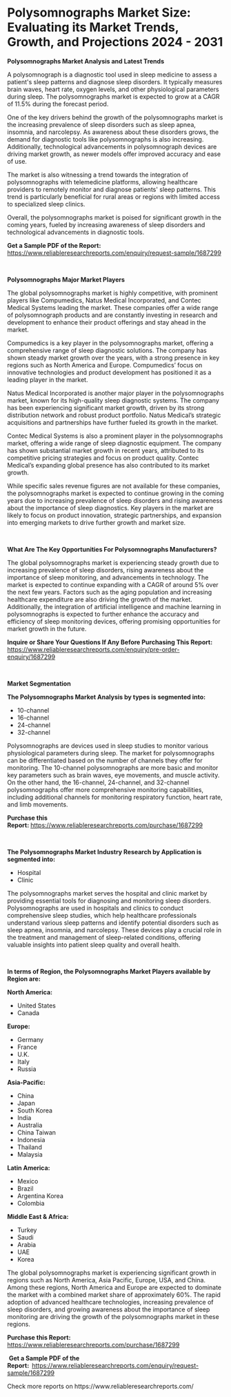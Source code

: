 <p><h1>Polysomnographs Market Size: Evaluating its Market Trends, Growth, and Projections 2024 - 2031</h1></p><p><strong>Polysomnographs Market Analysis and Latest Trends</strong></p>
<p><p>A polysomnograph is a diagnostic tool used in sleep medicine to assess a patient's sleep patterns and diagnose sleep disorders. It typically measures brain waves, heart rate, oxygen levels, and other physiological parameters during sleep. The polysomnographs market is expected to grow at a CAGR of 11.5% during the forecast period.</p><p>One of the key drivers behind the growth of the polysomnographs market is the increasing prevalence of sleep disorders such as sleep apnea, insomnia, and narcolepsy. As awareness about these disorders grows, the demand for diagnostic tools like polysomnographs is also increasing. Additionally, technological advancements in polysomnograph devices are driving market growth, as newer models offer improved accuracy and ease of use.</p><p>The market is also witnessing a trend towards the integration of polysomnographs with telemedicine platforms, allowing healthcare providers to remotely monitor and diagnose patients' sleep patterns. This trend is particularly beneficial for rural areas or regions with limited access to specialized sleep clinics.</p><p>Overall, the polysomnographs market is poised for significant growth in the coming years, fueled by increasing awareness of sleep disorders and technological advancements in diagnostic tools.</p></p>
<p><strong>Get a Sample PDF of the Report:&nbsp;</strong> <a href="https://www.reliableresearchreports.com/enquiry/request-sample/1687299">https://www.reliableresearchreports.com/enquiry/request-sample/1687299</a></p>
<p>&nbsp;</p>
<p><strong>Polysomnographs Major Market Players</strong></p>
<p><p>The global polysomnographs market is highly competitive, with prominent players like Compumedics, Natus Medical Incorporated, and Contec Medical Systems leading the market. These companies offer a wide range of polysomnograph products and are constantly investing in research and development to enhance their product offerings and stay ahead in the market.</p><p>Compumedics is a key player in the polysomnographs market, offering a comprehensive range of sleep diagnostic solutions. The company has shown steady market growth over the years, with a strong presence in key regions such as North America and Europe. Compumedics’ focus on innovative technologies and product development has positioned it as a leading player in the market.</p><p>Natus Medical Incorporated is another major player in the polysomnographs market, known for its high-quality sleep diagnostic systems. The company has been experiencing significant market growth, driven by its strong distribution network and robust product portfolio. Natus Medical’s strategic acquisitions and partnerships have further fueled its growth in the market.</p><p>Contec Medical Systems is also a prominent player in the polysomnographs market, offering a wide range of sleep diagnostic equipment. The company has shown substantial market growth in recent years, attributed to its competitive pricing strategies and focus on product quality. Contec Medical’s expanding global presence has also contributed to its market growth.</p><p>While specific sales revenue figures are not available for these companies, the polysomnographs market is expected to continue growing in the coming years due to increasing prevalence of sleep disorders and rising awareness about the importance of sleep diagnostics. Key players in the market are likely to focus on product innovation, strategic partnerships, and expansion into emerging markets to drive further growth and market size.</p></p>
<p>&nbsp;</p>
<p><strong>What Are The Key Opportunities For Polysomnographs Manufacturers?</strong></p>
<p><p>The global polysomnographs market is experiencing steady growth due to increasing prevalence of sleep disorders, rising awareness about the importance of sleep monitoring, and advancements in technology. The market is expected to continue expanding with a CAGR of around 5% over the next few years. Factors such as the aging population and increasing healthcare expenditure are also driving the growth of the market. Additionally, the integration of artificial intelligence and machine learning in polysomnographs is expected to further enhance the accuracy and efficiency of sleep monitoring devices, offering promising opportunities for market growth in the future.</p></p>
<p><strong>Inquire or Share Your Questions If Any Before Purchasing This Report:</strong> <a href="https://www.reliableresearchreports.com/enquiry/pre-order-enquiry/1687299">https://www.reliableresearchreports.com/enquiry/pre-order-enquiry/1687299</a></p>
<p>&nbsp;</p>
<p><strong>Market Segmentation</strong></p>
<p><strong>The Polysomnographs Market Analysis by types is segmented into:</strong></p>
<p><ul><li>10-channel</li><li>16-channel</li><li>24-channel</li><li>32-channel</li></ul></p>
<p><p>Polysomnographs are devices used in sleep studies to monitor various physiological parameters during sleep. The market for polysomnographs can be differentiated based on the number of channels they offer for monitoring. The 10-channel polysomnographs are more basic and monitor key parameters such as brain waves, eye movements, and muscle activity. On the other hand, the 16-channel, 24-channel, and 32-channel polysomnographs offer more comprehensive monitoring capabilities, including additional channels for monitoring respiratory function, heart rate, and limb movements.</p></p>
<p><strong>Purchase this Report:&nbsp;</strong><a href="https://www.reliableresearchreports.com/purchase/1687299">https://www.reliableresearchreports.com/purchase/1687299</a></p>
<p>&nbsp;</p>
<p><strong>The Polysomnographs Market Industry Research by Application is segmented into:</strong></p>
<p><ul><li>Hospital</li><li>Clinic</li></ul></p>
<p><p>The polysomnographs market serves the hospital and clinic market by providing essential tools for diagnosing and monitoring sleep disorders. Polysomnographs are used in hospitals and clinics to conduct comprehensive sleep studies, which help healthcare professionals understand various sleep patterns and identify potential disorders such as sleep apnea, insomnia, and narcolepsy. These devices play a crucial role in the treatment and management of sleep-related conditions, offering valuable insights into patient sleep quality and overall health.</p></p>
<p>&nbsp;</p>
<p><strong>In terms of Region, the Polysomnographs Market Players available by Region are:</strong></p>
<p>
    <p> <strong> North America: </strong>
        <ul>
            <li>United States</li>
            <li>Canada</li>
        </ul>
        </p> 
    <p> <strong> Europe: </strong>
        <ul>
            <li>Germany</li>
            <li>France</li>
            <li>U.K.</li>
            <li>Italy</li>
            <li>Russia</li>
        </ul>
        </p> 
    <p> <strong> Asia-Pacific: </strong>
        <ul>
            <li>China</li>
            <li>Japan</li>
            <li>South Korea</li>
            <li>India</li>
            <li>Australia</li>
            <li>China Taiwan</li>
            <li>Indonesia</li>
            <li>Thailand</li>
            <li>Malaysia</li>
        </ul>
        </p> 
    <p> <strong> Latin America: </strong>
        <ul>
            <li>Mexico</li>
            <li>Brazil</li>
            <li>Argentina Korea</li>
            <li>Colombia</li>
        </ul>
        </p> 
    <p> <strong> Middle East & Africa: </strong>
        <ul>
            <li>Turkey</li>
            <li>Saudi</li>
            <li>Arabia</li>
            <li>UAE</li>
            <li>Korea</li>
        </ul>
    </p>
    </p>
<p><p>The global polysomnographs market is experiencing significant growth in regions such as North America, Asia Pacific, Europe, USA, and China. Among these regions, North America and Europe are expected to dominate the market with a combined market share of approximately 60%. The rapid adoption of advanced healthcare technologies, increasing prevalence of sleep disorders, and growing awareness about the importance of sleep monitoring are driving the growth of the polysomnographs market in these regions.</p></p>
<p><strong>Purchase this Report: </strong><a href="https://www.reliableresearchreports.com/purchase/1687299">https://www.reliableresearchreports.com/purchase/1687299</a></p>
<p>&nbsp;<strong>Get a Sample PDF of the Report:&nbsp;&nbsp;</strong><a href="https://www.reliableresearchreports.com/enquiry/request-sample/1687299">https://www.reliableresearchreports.com/enquiry/request-sample/1687299</a></p>
<p><strong></strong></p>
<p>Check more reports on https://www.reliableresearchreports.com/</p>